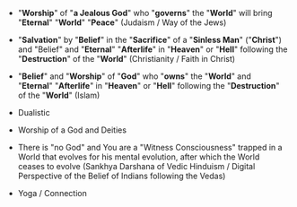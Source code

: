 - "**Worship**" of "**a Jealous God**" who "**governs**" the "**World**" will bring "**Eternal**" "**World**" "**Peace**" (Judaism / Way of the Jews)
- "**Salvation**" by "**Belief**" in the "**Sacrifice**" of a "**Sinless Man**" ("**Christ**") and "Belief" and "**Eternal**" "**Afterlife**" in "**Heaven**" or "**Hell**" following the "**Destruction**" of the "**World**" (Christianity / Faith in Christ)
- "**Belief**" and "**Worship**" of "**God**" who "**owns**" the "**World**" and "**Eternal**" "**Afterlife**" in "**Heaven**" or "**Hell**" following the "**Destruction**" of the "**World**" (Islam)

- Dualistic
- Worship of a God and Deities



- There is "no God" and You are a "Witness Consciousness" trapped in a World that evolves for his mental evolution, after which the World ceases to evolve (Sankhya Darshana of Vedic Hinduism / Digital Perspective of the Belief of Indians following the Vedas)
- Yoga / Connection